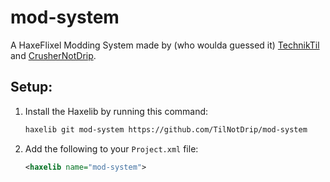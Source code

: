 # mod-system
A HaxeFlixel Modding System made by (who woulda guessed it) [TechnikTil](https://techniktil.tilnotdrip.org/) and [CrusherNotDrip](https://crushernotdrip.tilnotdrip.org/).

## Setup:
1. Install the Haxelib by running this command:
	```bash
    haxelib git mod-system https://github.com/TilNotDrip/mod-system
    ```

2. Add the following to your `Project.xml` file:
    ```xml
    <haxelib name="mod-system">
    ```